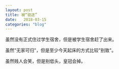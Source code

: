 ```yaml
---
layout: post
title: 被“驱逐”
date:   2018-03-15
categories: "blog"
---
```


虽然没有正式住过学生宿舍，但是被学生宿舍赶了出来。  

虽然"无家可归"，但是至少今天起床的方式比较"别致"。  

虽然贱人会笑，但是别低头，皇冠会掉。  



    


 

 



